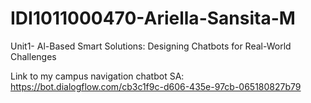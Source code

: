 # IDI1011000470-Ariella-Sansita-M
Unit1- Al-Based Smart Solutions: Designing Chatbots for Real-World Challenges

Link to my campus navigation chatbot SA:
https://bot.dialogflow.com/cb3c1f9c-d606-435e-97cb-065180827b79
